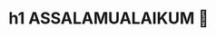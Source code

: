 # h1 ASSALAMUALAIKUM 👋

<!--
**fardin33/fardin33** is a ✨ _special_ ✨ repository because its `README.md` (this file) appears on your GitHub profile.

Here are some ideas to get you started:

- 🔭 I’m Currently Working On My Own skill Achieve And Development. 
- 🌱 I’m Currently Learning Web Development. 
- 💬 Ask Me About 
- 📫 How To Reach Me: ...
- 😄 Pronouns: ...
- ⚡ Fun Fact: ...
-->
